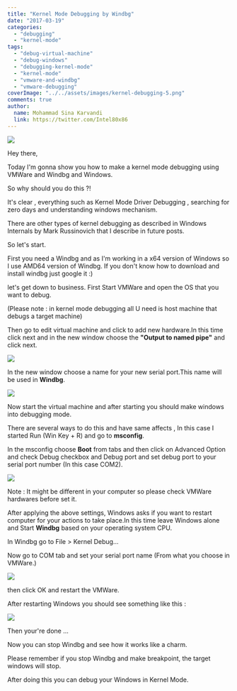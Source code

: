 ```yaml
---
title: "Kernel Mode Debugging by Windbg"
date: "2017-03-19"
categories: 
  - "debugging"
  - "kernel-mode"
tags: 
  - "debug-virtual-machine"
  - "debug-windows"
  - "debugging-kernel-mode"
  - "kernel-mode"
  - "vmware-and-windbg"
  - "vmware-debugging"
coverImage: "../../assets/images/kernel-debugging-5.png"
comments: true
author:
  name: Mohammad Sina Karvandi
  link: https://twitter.com/Intel80x86
---
```


![](../../assets/images/kernel-debugging-5.png)

Hey there,

Today I'm gonna show you how to make a kernel mode debugging using VMWare and Windbg and Windows.

So why should you do this ?!

It's clear , everything such as Kernel Mode Driver Debugging , searching for zero days and understanding windows mechanism.

There are other types of kernel debugging as described in Windows Internals by Mark Russinovich that I describe in future posts.

So let's start.

First you need a Windbg and as I'm working in a x64 version of Windows so I use AMD64 version of Windbg. If you don't know how to download and install windbg just google it :)

let's get down to business. First Start VMWare and open the OS that you want to debug.

(Please note : in kernel mode debugging all U need is host machine that debugs a target machine)

Then go to edit virtual machine and click to add new hardware.In this time click next and in the new window choose the **"Output to named pipe"** and click next.

![](../../assets/images/kernel-debugging-1.png)

In the new window choose a name for your new serial port.This name will be used in **Windbg**.

![](../../assets/images/kernel-debugging-2.png)

Now start the virtual machine and after starting you should make windows into debugging mode.

There are several ways to do this and have same affects , In this case I started Run (Win Key + R) and go to **msconfig**.

In the msconfig choose **Boot** from tabs and then click on Advanced Option and check Debug checkbox and Debug port and set debug port to your serial port number (In this case COM2).

![](../../assets/images/kernel-debugging-3.png)

Note : It might be different in your computer so please check VMWare hardwares before set it.

After applying the above settings, Windows asks if you want to restart computer for your actions to take place.In this time leave Windows alone and Start **Windbg** based on your operating system CPU.

In Windbg go to File > Kernel Debug...

Now go to COM tab and set your serial port name (From what you choose in VMWare.)

![](../../assets/images/kernel-debugging-4.png)

then click OK and restart the VMWare.

After restarting Windows you should see something like this :

![](../../assets/images/kernel-debugging-5.png)

Then your're done ...

Now you can stop Windbg and see how it works like a charm.

Please remember if you stop Windbg and make breakpoint, the target windows will stop.

After doing this you can debug your Windows in Kernel Mode.
